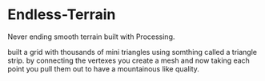 # Endless-Terrain
Never ending smooth terrain built with Processing.

built a grid with thousands of mini triangles using somthing called a triangle strip.
by connecting the vertexes you create a mesh 
and now taking each point you pull them out to have a mountainous like quality.
